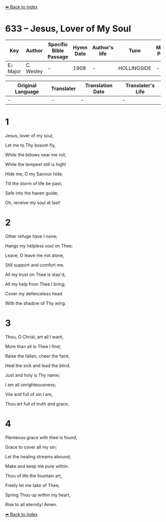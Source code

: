 [⬅️ Back to index](../README.md)

# 633 – Jesus, Lover of My Soul

Key | Author   | Specific Bible Passage     |Hymn Date |Author's life |Tune |Metrical Pattern   |Composer/Source
-- | --------- | ---------------------------|----------|--------------|-----|-------------------|-------------  
E♭ Major |C. Wesley |- |1908 |- |HOLLINGSIDE |- |J. B. Dykes

Original Language | Translater | Translation Date   | Translater's Life  
----------------- | --------- | --------------------|-------------     
\- |- |- |-




# 1

Jesus, lover of my soul,

Let me to Thy bosom fly,

While the billows near me roll,

While the tempest still is high!

Hide me, O my Saviour hide,

Till the storm of life be past;

Safe into the haven guide;

Oh, receive my soul at last!



# 2

Other refuge have I none;

Hangs my helpless soul on Thee;

Leave, O leave me not alone,

Still support and comfort me.

All my trust on Thee is stay'd,

All my help from Thee I bring;

Cover my defenceless head

With the shadow of Thy wing.



# 3

Thou, O Christ, art all I want,

More than all in Thee I find;

Raise the fallen, cheer the faint,

Heal the sick and lead the blind.

Just and holy is Thy name;

I am all unrighteousness;

Vile and full of sin I am,

Thou art full of truth and grace.



# 4

Plenteous grace with thee is found,

Grace to cover all my sin;

Let the healing streams abound;

Make and keep me pure within.

Thou of life the fountain art,

Freely let me take of Thee;

Spring Thou up within my heart,

Rise to all eternity!  Amen.



[⬅️ Back to index](../README.md)
